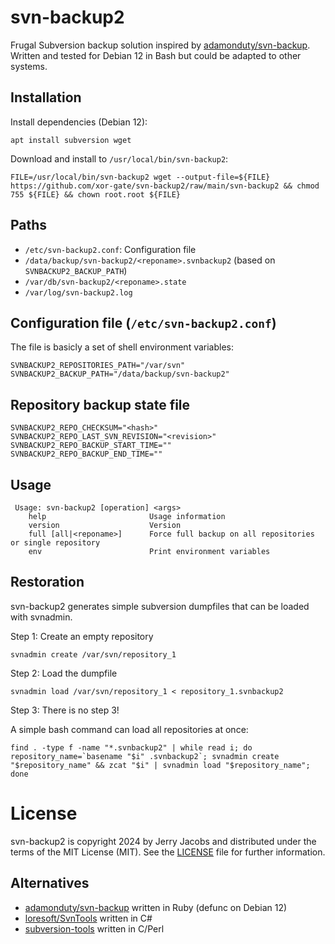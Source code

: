 # svn-backup2

Frugal Subversion backup solution inspired by [adamonduty/svn-backup](https://github.com/adamonduty/svn-backup).
Written and tested for Debian 12 in Bash but could be adapted to other systems.

## Installation

Install dependencies (Debian 12):

`apt install subversion wget`

Download and install to `/usr/local/bin/svn-backup2`:

`FILE=/usr/local/bin/svn-backup2 wget --output-file=${FILE} https://github.com/xor-gate/svn-backup2/raw/main/svn-backup2 && chmod 755 ${FILE} && chown root.root ${FILE}`

## Paths

* `/etc/svn-backup2.conf`: Configuration file
* `/data/backup/svn-backup2/<reponame>.svnbackup2` (based on `SVNBACKUP2_BACKUP_PATH`)
* `/var/db/svn-backup2/<reponame>.state`
* `/var/log/svn-backup2.log`

## Configuration file (`/etc/svn-backup2.conf`)

The file is basicly a set of shell environment variables:

```
SVNBACKUP2_REPOSITORIES_PATH="/var/svn"
SVNBACKUP2_BACKUP_PATH="/data/backup/svn-backup2"
```

## Repository backup state file

```
SVNBACKUP2_REPO_CHECKSUM="<hash>"
SVNBACKUP2_REPO_LAST_SVN_REVISION="<revision>"
SVNBACKUP2_REPO_BACKUP_START_TIME=""
SVNBACKUP2_REPO_BACKUP_END_TIME=""
```

## Usage

```
 Usage: svn-backup2 [operation] <args>
    help                       Usage information
    version                    Version
    full [all|<reponame>]      Force full backup on all repositories or single repository
    env                        Print environment variables
```

## Restoration

svn-backup2 generates simple subversion dumpfiles that can be loaded with
svnadmin.

Step 1: Create an empty repository
```
svnadmin create /var/svn/repository_1
```

Step 2: Load the dumpfile
```
svnadmin load /var/svn/repository_1 < repository_1.svnbackup2
```

Step 3: There is no step 3!

A simple bash command can load all repositories at once:

```
find . -type f -name "*.svnbackup2" | while read i; do repository_name=`basename "$i" .svnbackup2`; svnadmin create "$repository_name" && zcat "$i" | svnadmin load "$repository_name"; done
```

# License

svn-backup2 is copyright 2024 by Jerry Jacobs and distributed under the terms of the MIT License (MIT). See the [LICENSE](LICENSE) file for further information.

## Alternatives

* [adamonduty/svn-backup](https://github.com/adamonduty/svn-backup) written in Ruby (defunc on Debian 12)
* [loresoft/SvnTools](https://github.com/loresoft/SvnTools) written in C#
* [subversion-tools](https://packages.debian.org/sid/subversion-tools) written in C/Perl
